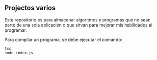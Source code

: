 ## Projectos varios

Este repositorio es para almacenar algoritmos y programas que no sean parte de una sola aplicación o que sirvan para mejorar mis habilidades al programar.

Para compilar un programa, se debe ejecutar el comando:
```
tsc
node index.js
```